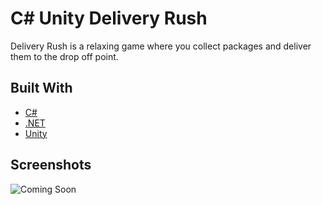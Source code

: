 # C# Unity Delivery Rush

Delivery Rush is a relaxing game where you collect packages and deliver them to the drop off point.

## Built With

- [C#](https://docs.microsoft.com/en-us/dotnet/csharp/)
- [.NET](https://dotnet.microsoft.com/)
- [Unity](https://unity.com/)

## Screenshots

![Coming Soon](https://upload.wikimedia.org/wikipedia/commons/8/80/Comingsoon.png "Coming Soon")
